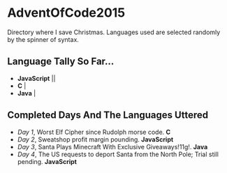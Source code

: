 # AdventOfCode2015
Directory where I save Christmas. Languages used are selected randomly by the spinner of syntax.

## Language Tally So Far...

  - **JavaScript** ||
  - **C** |
  - **Java** |


## Completed Days And The Languages Uttered 

  - *Day 1*, Worst Elf Cipher since Rudolph morse code. **C**
  - *Day 2*, Sweatshop profit margin pounding. **JavaScript** 
  - *Day 3*, Santa Plays Minecraft With Exclusive Giveaways!11g!. **Java**
  - *Day 4*, The US requests to deport Santa from the North Pole; Trial still pending. **JavaScript**

